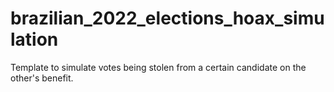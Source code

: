 # brazilian_2022_elections_hoax_simulation
Template to simulate votes being stolen from a certain candidate on the other's benefit.
